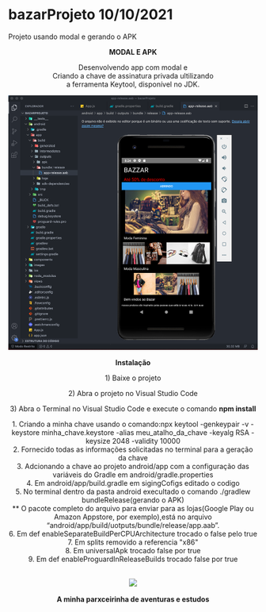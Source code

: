 # bazarProjeto 10/10/2021
Projeto usando modal e gerando o APK
<p align="center">
  <b>MODAL E APK</b>
</p>
<p align="center">
Desenvolvendo app com modal e <br>
Criando a chave de assinatura privada ultilizando<br>
a ferramenta Keytool, disponível no JDK.
</p>
<p align="center">
<img width="800px" src="https://github.com/Amdio11/bazarProjeto/blob/main/images/app.aab.png">
</p>
<p align="center">
<b> Instalação </b>
</p>
<p align="center">
1) Baixe o projeto
</p>
<p align="center">
2) Abra o projeto no Visual Studio Code
</p>
<p align="center">
3) Abra o Terminal no Visual Studio Code e execute o comando <b>npm install</b>
</p>
<p align="center">
1. Criando a minha chave usando o comando:npx keytool -genkeypair -v -keystore minha_chave.keystore -alias meu_atalho_da_chave -keyalg RSA -keysize 2048 -validity 10000<br>
2. Fornecido todas as informações solicitadas no terminal para a geração da chave<br>
3. Adcionando a chave ao projeto android/app com a configuração das variáveis do Gradle em android/gradle.properties<br>
4. Em android/app/build.gradle em sigingCofigs editado o codigo<br>
5. No terminal dentro da pasta android execultado o comando ./gradlew bundleRelease(gerando o APK)<br>
** O pacote completo do arquivo para enviar para as lojas(Google Play ou Amazon Appstore, por exemplo),está no arquivo “android/app/build/uotputs/bundle/release/app.aab”.<br>
6. Em def enableSeparateBuildPerCPUArchitecture trocado o false pelo true<br>
7. Em splits removido a referencia "x86"<br>
8. Em universalApk trocado false por true<br>
9. Em def enableProguardInReleaseBuilds trocado false por true<br>
<br>
</p>
<p align="center">
<img width="200px" src="https://github.com/Amdio11/senai-versoes-colaboracoes/blob/master/img/Estudando.png">
</p>
<p align="center">
<b> A minha parxceirinha de aventuras e estudos </b>
</p>


